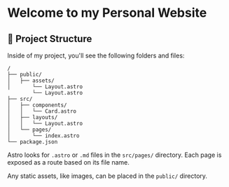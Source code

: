 # Welcome to my Personal Website

## 🚀 Project Structure

Inside of my project, you'll see the following folders and files:

```
/
├── public/
│   ├── assets/
│       └── Layout.astro
        └── Layout.astro
├── src/
│   ├── components/
│   │   └── Card.astro
│   ├── layouts/
│   │   └── Layout.astro
│   └── pages/
│       └── index.astro
└── package.json
```



Astro looks for `.astro` or `.md` files in the `src/pages/` directory. Each page is exposed as a route based on its file name.

Any static assets, like images, can be placed in the `public/` directory.
